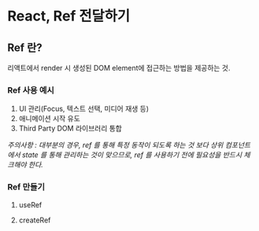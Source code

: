 # React, Ref 전달하기

## Ref 란?

리액트에서 render 시 생성된 DOM element에 접근하는 방법을 제공하는 것.

### Ref 사용 예시

1. UI 관리(Focus, 텍스트 선택, 미디어 재생 등)
2. 애니메이션 시작 유도
3. Third Party DOM 라이브러리 통합

_주의사항 : 대부분의 경우, ref 를 통해 특정 동작이 되도록 하는 것 보다 상위 컴포넌트에서 state 를 통해 관리하는 것이 맞으므로, ref 를 사용하기 전에 필요성을 반드시 체크해야 한다._

### Ref 만들기

1. useRef

2. createRef
